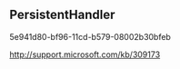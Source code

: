 
PersistentHandler
------------------------------------
5e941d80-bf96-11cd-b579-08002b30bfeb

http://support.microsoft.com/kb/309173
